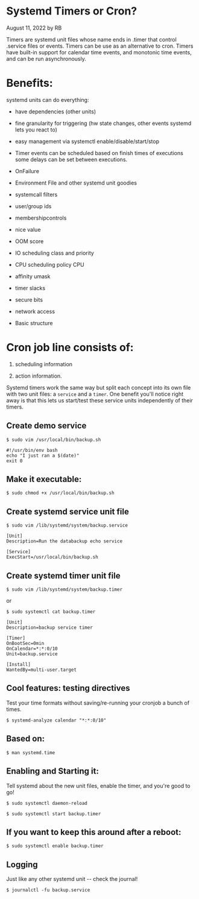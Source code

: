 
# Systemd Timers or Cron?

August 11, 2022 by RB

Timers are systemd unit files whose name ends in .timer that control .service files or events. Timers can be use as an alternative to cron. Timers have built-in support for calendar time events, and monotonic time events, and can be run asynchronously.

# Benefits:

systemd units can do everything:

* have dependencies (other units)

* fine granularity for triggering (hw state changes, other events systemd lets you react to)

* easy management via systemctl enable/disable/start/stop

* Timer events can be scheduled based on finish times of executions some delays can be set between executions.

* OnFailure

* Environment File and other systemd unit goodies

* systemcall filters

* user/group ids

* membershipcontrols

* nice value

* OOM score

* IO scheduling class and priority

* CPU scheduling policy CPU

* affinity umask

* timer slacks

* secure bits

* network access

* Basic structure

# Cron job line consists of:

1. scheduling information

1. action information.

Systemd timers work the same way but split each concept into its own file with two unit files: a `service` and a `timer`. One benefit you'll notice right away is that this lets us start/test these service units independently of their timers.

## Create demo service
```
$ sudo vim /usr/local/bin/backup.sh
```
```
#!/usr/bin/env bash
echo "I just ran a $(date)"
exit 0
```

## Make it executable:
```
$ sudo chmod +x /usr/local/bin/backup.sh
```
## Create systemd service unit file
```
$ sudo vim /lib/systemd/system/backup.service
```
```
[Unit]
Description=Run the databackup echo service

[Service]
ExecStart=/usr/local/bin/backup.sh
```

## Create systemd timer unit file
```
$ sudo vim /lib/systemd/system/backup.timer
```
or
```
$ sudo systemctl cat backup.timer
```
```
[Unit]
Description=backup service timer

[Timer]
OnBootSec=0min
OnCalendar=*:*:0/10
Unit=backup.service

[Install]
WantedBy=multi-user.target
```

## Cool features: testing directives

Test your time formats without saving/re-running your cronjob a bunch of times.
```
$ systemd-analyze calendar "*:*:0/10"
```

## Based on: 
```
$ man systemd.time
```

## Enabling and Starting it:

Tell systemd about the new unit files, enable the timer, and you're good to go!
```
$ sudo systemctl daemon-reload

$ sudo systemctl start backup.timer
```
## If you want to keep this around after a reboot:
```
$ sudo systemctl enable backup.timer
```

## Logging

Just like any other systemd unit -- check the journal!
```
$ journalctl -fu backup.service
```